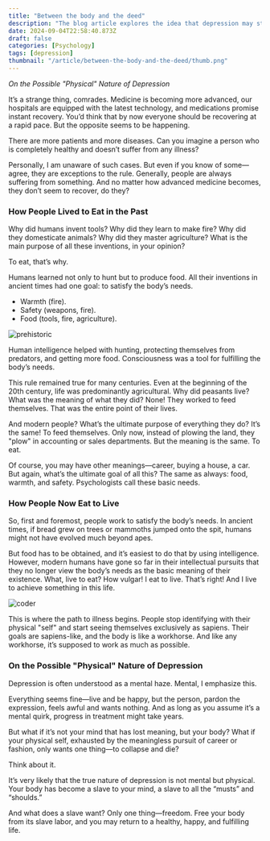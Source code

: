 ```yaml
---
title: "Between the body and the deed"
description: "The blog article explores the idea that depression may stem from the physical exhaustion of the body due to its enslavement by the mind's relentless pursuit of goals, careers, and societal pressures. It suggests that freeing the body from this strain could lead to a healthier and more fulfilling life."
date: 2024-09-04T22:58:40.873Z
draft: false
categories: [Psychology]
tags: [depression]
thumbnail: "/article/between-the-body-and-the-deed/thumb.png"
---
```



*On the Possible "Physical" Nature of Depression*


It’s a strange thing, comrades. Medicine is becoming more advanced, our hospitals are equipped with the latest technology, and medications promise instant recovery. You’d think that by now everyone should be recovering at a rapid pace. But the opposite seems to be happening.

There are more patients and more diseases. Can you imagine a person who is completely healthy and doesn’t suffer from any illness?

Personally, I am unaware of such cases. But even if you know of some—agree, they are exceptions to the rule. Generally, people are always suffering from something. And no matter how advanced medicine becomes, they don’t seem to recover, do they?

### How People Lived to Eat in the Past

Why did humans invent tools? Why did they learn to make fire? Why did they domesticate animals? Why did they master agriculture? What is the main purpose of all these inventions, in your opinion?

To eat, that’s why.

Humans learned not only to hunt but to produce food. All their inventions in ancient times had one goal: to satisfy the body’s needs.

- Warmth (fire).
- Safety (weapons, fire).
- Food (tools, fire, agriculture).


![prehistoric](/article/between-the-body-and-the-deed/prehistoric.png)

Human intelligence helped with hunting, protecting themselves from predators, and getting more food. Consciousness was a tool for fulfilling the body’s needs.

This rule remained true for many centuries. Even at the beginning of the 20th century, life was predominantly agricultural. Why did peasants live? What was the meaning of what they did? None! They worked to feed themselves. That was the entire point of their lives.

And modern people? What’s the ultimate purpose of everything they do? It’s the same! To feed themselves. Only now, instead of plowing the land, they "plow" in accounting or sales departments. But the meaning is the same. To eat.

Of course, you may have other meanings—career, buying a house, a car. But again, what’s the ultimate goal of all this? The same as always: food, warmth, and safety. Psychologists call these basic needs.

### How People Now Eat to Live

So, first and foremost, people work to satisfy the body’s needs. In ancient times, if bread grew on trees or mammoths jumped onto the spit, humans might not have evolved much beyond apes.

But food has to be obtained, and it’s easiest to do that by using intelligence. However, modern humans have gone so far in their intellectual pursuits that they no longer view the body’s needs as the basic meaning of their existence. What, live to eat? How vulgar! I eat to live. That’s right! And I live to achieve something in this life.

![coder](/article/between-the-body-and-the-deed/coder.png)

This is where the path to illness begins. People stop identifying with their physical "self" and start seeing themselves exclusively as sapiens. Their goals are sapiens-like, and the body is like a workhorse. And like any workhorse, it’s supposed to work as much as possible.

### On the Possible "Physical" Nature of Depression

Depression is often understood as a mental haze. Mental, I emphasize this.

Everything seems fine—live and be happy, but the person, pardon the expression, feels awful and wants nothing. And as long as you assume it’s a mental quirk, progress in treatment might take years.

But what if it’s not your mind that has lost meaning, but your body? What if your physical self, exhausted by the meaningless pursuit of career or fashion, only wants one thing—to collapse and die?

Think about it.

It’s very likely that the true nature of depression is not mental but physical. Your body has become a slave to your mind, a slave to all the “musts” and “shoulds.”

And what does a slave want? Only one thing—freedom. Free your body from its slave labor, and you may return to a healthy, happy, and fulfilling life.